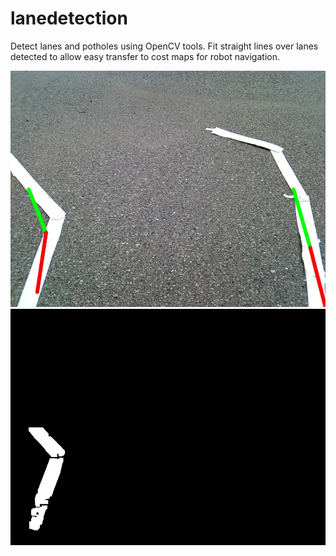 # lanedetection
Detect lanes and potholes using OpenCV tools. Fit straight lines over lanes detected to allow easy transfer to cost maps for robot navigation. 

![](https://github.com/manavendradesai/lanedetection/blob/main/lane_fit_results/frame1.jpg)![](https://github.com/manavendradesai/lanedetection/blob/main/lane_fit_results/mask_left1.jpg)
